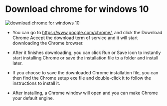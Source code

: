 # Download chrome for windows 10

[![download chrome for windows 10](red2.png)](https://github.com/hubwebie/download.chrome.for.windows.10)

* You can go to https://www.google.com/chrome/, and click the Download Chrome Accept the download term of service and it will start downloading the Chrome browser.

* After it finishes downloading, you can click Run or Save icon to instantly start installing Chrome or save the installation file to a folder and install later.

* If you choose to save the downloaded Chrome installation file, you can then find the Chrome setup exe file and double-click it to follow the instructions to install it.

* After installing, a Chrome window will open and you can make Chrome your default engine.
